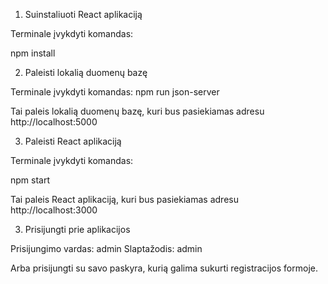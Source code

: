 1. Suinstaliuoti React aplikaciją

Terminale įvykdyti komandas:

npm install


2. Paleisti lokalią duomenų bazę

Terminale įvykdyti komandas:
npm run json-server

Tai paleis lokalią duomenų bazę, kuri bus pasiekiamas adresu http://localhost:5000

3. Paleisti React aplikaciją

Terminale įvykdyti komandas:

npm start

Tai paleis React aplikaciją, kuri bus pasiekiamas adresu http://localhost:3000

3. Prisijungti prie aplikacijos

Prisijungimo vardas: admin
Slaptažodis: admin

Arba prisijungti su savo paskyra, kurią galima sukurti registracijos formoje.
